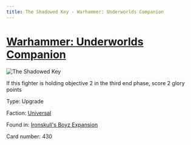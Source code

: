 ```yaml
---
title: The Shadowed Key - Warhammer: Underworlds Companion
---
```


# [Warhammer: Underworlds Companion](https://guidokessels.github.io/wh-underworlds)

  

![The Shadowed Key](https://warhammerunderworlds.com/wp-content/uploads/sites/6/2017/12/430_ENG-The-Shadowed-Key.png)

If this fighter is holding objective 2 in the third end phase, score 2 glory points

Type: Upgrade

Faction: [Universal](https://guidokessels.github.io/wh-underworlds/factions/universal)

Found in: [Ironskull's Boyz Expansion](https://guidokessels.github.io/wh-underworlds/locations/ironskulls-boyz-expansion)

Card number: 430
